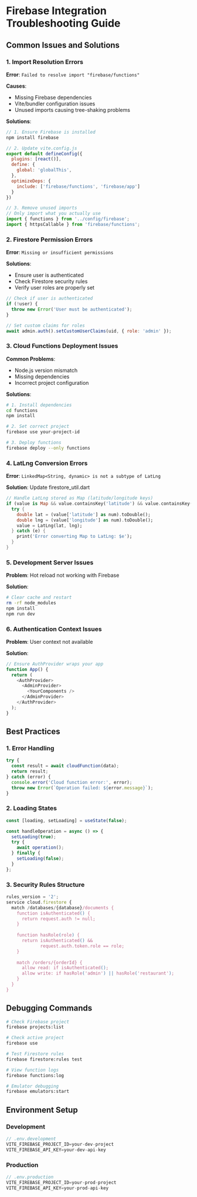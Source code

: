 # Firebase Integration Troubleshooting Guide

## Common Issues and Solutions

### 1. Import Resolution Errors

**Error**: `Failed to resolve import "firebase/functions"`

**Causes**:
- Missing Firebase dependencies
- Vite/bundler configuration issues
- Unused imports causing tree-shaking problems

**Solutions**:
```javascript
// 1. Ensure Firebase is installed
npm install firebase

// 2. Update vite.config.js
export default defineConfig({
  plugins: [react()],
  define: {
    global: 'globalThis',
  },
  optimizeDeps: {
    include: ['firebase/functions', 'firebase/app']
  }
})

// 3. Remove unused imports
// Only import what you actually use
import { functions } from '../config/firebase';
import { httpsCallable } from 'firebase/functions';
```

### 2. Firestore Permission Errors

**Error**: `Missing or insufficient permissions`

**Solutions**:
- Ensure user is authenticated
- Check Firestore security rules
- Verify user roles are properly set

```javascript
// Check if user is authenticated
if (!user) {
  throw new Error('User must be authenticated');
}

// Set custom claims for roles
await admin.auth().setCustomUserClaims(uid, { role: 'admin' });
```

### 3. Cloud Functions Deployment Issues

**Common Problems**:
- Node.js version mismatch
- Missing dependencies
- Incorrect project configuration

**Solutions**:
```bash
# 1. Install dependencies
cd functions
npm install

# 2. Set correct project
firebase use your-project-id

# 3. Deploy functions
firebase deploy --only functions
```

### 4. LatLng Conversion Errors

**Error**: `LinkedMap<String, dynamic> is not a subtype of LatLng`

**Solution**: Update firestore_util.dart
```dart
// Handle LatLng stored as Map (latitude/longitude keys)
if (value is Map && value.containsKey('latitude') && value.containsKey('longitude')) {
  try {
    double lat = (value['latitude'] as num).toDouble();
    double lng = (value['longitude'] as num).toDouble();
    value = LatLng(lat, lng);
  } catch (e) {
    print('Error converting Map to LatLng: $e');
  }
}
```

### 5. Development Server Issues

**Problem**: Hot reload not working with Firebase

**Solution**:
```bash
# Clear cache and restart
rm -rf node_modules
npm install
npm run dev
```

### 6. Authentication Context Issues

**Problem**: User context not available

**Solution**:
```javascript
// Ensure AuthProvider wraps your app
function App() {
  return (
    <AuthProvider>
      <AdminProvider>
        <YourComponents />
      </AdminProvider>
    </AuthProvider>
  );
}
```

## Best Practices

### 1. Error Handling
```javascript
try {
  const result = await cloudFunction(data);
  return result;
} catch (error) {
  console.error('Cloud function error:', error);
  throw new Error(`Operation failed: ${error.message}`);
}
```

### 2. Loading States
```javascript
const [loading, setLoading] = useState(false);

const handleOperation = async () => {
  setLoading(true);
  try {
    await operation();
  } finally {
    setLoading(false);
  }
};
```

### 3. Security Rules Structure
```javascript
rules_version = '2';
service cloud.firestore {
  match /databases/{database}/documents {
    function isAuthenticated() {
      return request.auth != null;
    }
    
    function hasRole(role) {
      return isAuthenticated() && 
             request.auth.token.role == role;
    }
    
    match /orders/{orderId} {
      allow read: if isAuthenticated();
      allow write: if hasRole('admin') || hasRole('restaurant');
    }
  }
}
```

## Debugging Commands

```bash
# Check Firebase project
firebase projects:list

# Check active project
firebase use

# Test Firestore rules
firebase firestore:rules test

# View function logs
firebase functions:log

# Emulator debugging
firebase emulators:start
```

## Environment Setup

### Development
```javascript
// .env.development
VITE_FIREBASE_PROJECT_ID=your-dev-project
VITE_FIREBASE_API_KEY=your-dev-api-key
```

### Production
```javascript
// .env.production
VITE_FIREBASE_PROJECT_ID=your-prod-project
VITE_FIREBASE_API_KEY=your-prod-api-key
```

